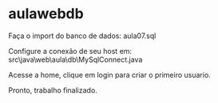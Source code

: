 # aulawebdb

Faça o import do banco de dados: aula07.sql

Configure a conexão de seu host em: src\java\web\aula\db\MySqlConnect.java

Acesse a home, clique em login para criar o primeiro usuario.

Pronto, trabalho finalizado.

